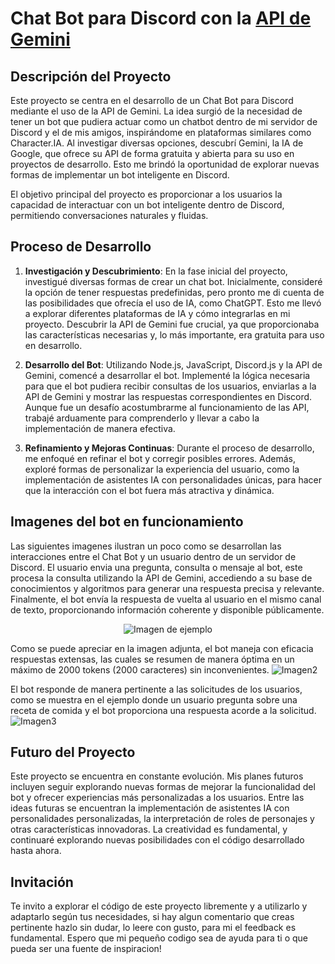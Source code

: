 # Chat Bot para Discord con la [API de Gemini](https://gemini.google.com/?hl=es_419)

## Descripción del Proyecto

  Este proyecto se centra en el desarrollo de un Chat Bot para Discord mediante el uso de la API de Gemini. La idea surgió de la necesidad de tener un bot que pudiera actuar como un chatbot dentro de mi servidor de Discord y el de mis amigos, inspirándome en plataformas similares como Character.IA. Al investigar diversas opciones, descubrí Gemini, la IA de Google, que ofrece su API de forma gratuita y abierta para su uso en proyectos de desarrollo. Esto me brindó la oportunidad de explorar nuevas formas de implementar un bot inteligente en Discord.

  El objetivo principal del proyecto es proporcionar a los usuarios la capacidad de interactuar con un bot inteligente dentro de Discord, permitiendo conversaciones naturales y fluidas.

## Proceso de Desarrollo

1. **Investigación y Descubrimiento**:
   En la fase inicial del proyecto, investigué diversas formas de crear un chat bot. Inicialmente, consideré la opción de tener respuestas predefinidas, pero pronto me di cuenta de las posibilidades que ofrecía el uso de IA, como ChatGPT. Esto me llevó a explorar diferentes plataformas de IA y cómo integrarlas en mi proyecto. Descubrir la API de Gemini fue crucial, ya que proporcionaba las características necesarias y, lo más importante, era gratuita para uso en desarrollo.

2. **Desarrollo del Bot**:
   Utilizando Node.js, JavaScript, Discord.js y la API de Gemini, comencé a desarrollar el bot. Implementé la lógica necesaria para que el bot pudiera recibir consultas de los usuarios, enviarlas a la API de Gemini y mostrar las respuestas correspondientes en Discord. Aunque fue un desafío acostumbrarme al funcionamiento de las API, trabajé arduamente para comprenderlo y llevar a cabo la implementación de manera efectiva.

3. **Refinamiento y Mejoras Continuas**:
   Durante el proceso de desarrollo, me enfoqué en refinar el bot y corregir posibles errores. Además, exploré formas de personalizar la experiencia del usuario, como la implementación de asistentes IA con personalidades únicas, para hacer que la interacción con el bot fuera más atractiva y dinámica.

## Imagenes del bot en funcionamiento

  Las siguientes imagenes ilustran un poco como se desarrollan las interacciones entre el Chat Bot y un usuario dentro de un servidor de Discord. El usuario envia una pregunta, consulta o mensaje al bot, este procesa la consulta utilizando la API de Gemini, accediendo a su base de conocimientos y algoritmos para generar una respuesta precisa y relevante. Finalmente, el bot envía la respuesta de vuelta al usuario en el mismo canal de texto, proporcionando información coherente y disponible públicamente.
<p align="center">
  <img src="https://github.com/rodorrego/Gemini-ChatBot/assets/103141158/59efe261-0411-4ce8-864d-edbe6aff8f03" alt="Imagen de ejemplo">
</p>

Como se puede apreciar en la imagen adjunta, el bot maneja con eficacia respuestas extensas, las cuales se resumen de manera óptima en un máximo de 2000 tokens (2000 caracteres) sin inconvenientes.
![Imagen2](https://github.com/rodorrego/Gemini-ChatBot/assets/103141158/30c16f3d-1c25-4b8f-aa56-cb9b433e6ab9)

El bot responde de manera pertinente a las solicitudes de los usuarios, como se muestra en el ejemplo donde un usuario pregunta sobre una receta de comida y el bot proporciona una respuesta acorde a la solicitud.
![Imagen3](https://github.com/rodorrego/Gemini-ChatBot/assets/103141158/83535970-ee8c-4100-8248-88fed5011a23)

## Futuro del Proyecto

Este proyecto se encuentra en constante evolución. Mis planes futuros incluyen seguir explorando nuevas formas de mejorar la funcionalidad del bot y ofrecer experiencias más personalizadas a los usuarios. Entre las ideas futuras se encuentran la implementación de asistentes IA con personalidades personalizadas, la interpretación de roles de personajes y otras características innovadoras. La creatividad es fundamental, y continuaré explorando nuevas posibilidades con el código desarrollado hasta ahora.

## Invitación

Te invito a explorar el código de este proyecto libremente y a utilizarlo y adaptarlo según tus necesidades, si hay algun comentario que creas pertinente hazlo sin dudar, lo leere con gusto, para mi el feedback es fundamental. Espero que mi pequeño codigo sea de ayuda para ti o que pueda ser una fuente de inspiracion!
